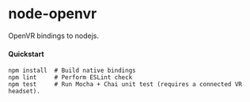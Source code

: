 # node-openvr
OpenVR bindings to nodejs.

#### Quickstart
```
npm install  # Build native bindings
npm lint     # Perform ESLint check
npm test     # Run Mocha + Chai unit test (requires a connected VR headset).
```
